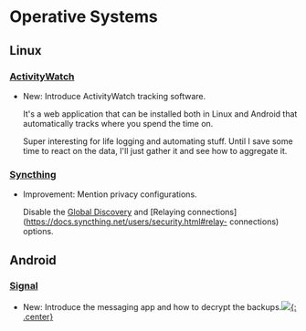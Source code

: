 # Operative Systems

## Linux

### [ActivityWatch](activitywatch.md)

* New: Introduce ActivityWatch tracking software.

    It's a web application that can be installed both in Linux and Android
    that automatically tracks where you spend the time on.
    
    Super interesting for life logging and automating stuff. Until I save
    some time to react on the data, I'll just gather it and see how to
    aggregate it.

### [Syncthing](syncthing.md)

* Improvement: Mention privacy configurations.

    Disable the [Global
    Discovery](https://docs.syncthing.net/users/security.html#global-discovery)
    and [Relaying
    connections](https://docs.syncthing.net/users/security.html#relay-
    connections)
    options.

## Android

### [Signal](signal.md)

* New: Introduce the messaging app and how to decrypt the backups.[![](not-by-ai.svg){: .center}](https://notbyai.fyi)
